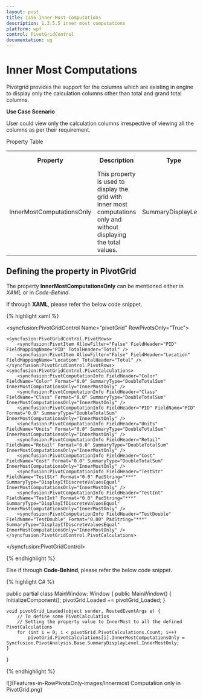 ```yaml
---
layout: post
title: 1355-Inner-Most-Computations
description: 1.3.5.5 inner most computations
platform: wpf
control: PivotGridControl
documentation: ug
---
```


# Inner Most Computations

Pivotgrid provides the support for the columns which are existing in engine to display only the calculation columns other than total and grand total columns.

**Use Case Scenario**

User could view only the calculation columns irrespective of viewing all the columns as per their requirement.

Property Table 

<table>
<tr>
<th>
Property </th><th>
Description </th><th>
Type </th><th>
Value It Accepts</th><th>
Reference Link</th></tr>
<tr>
<td>
InnerMostComputationsOnly</td><td>
This property is used to display the grid with inner most computations only and without displaying the total values.</td><td>
SummaryDisplayLevel</td><td>
All (Default), InnerMostOnly</td><td>
-</td></tr>
</table>



## Defining the property in PivotGrid 

The property **InnerMostComputationsOnly** can be mentioned either in *XAML* or in *Code-Behind*. 

If through **XAML**, please refer the below code snippet.

{% highlight xaml %}

<syncfusion:PivotGridControl Name="pivotGrid" RowPivotsOnly="True">

    <syncfusion:PivotGridControl.PivotRows>
        <syncfusion:PivotItem AllowFilter="False" FieldHeader="PID" FieldMappingName="PID" TotalHeader="Total" />
        <syncfusion:PivotItem AllowFilter="False" FieldHeader="Location" FieldMappingName="Location" TotalHeader="Total" />
    </syncfusion:PivotGridControl.PivotRows>
    <syncfusion:PivotGridControl.PivotCalculations>
        <syncfusion:PivotComputationInfo FieldHeader="Color" FieldName="Color" Format="0.0" SummaryType="DoubleTotalSum" InnerMostComputationsOnly="InnerMostOnly" />
        <syncfusion:PivotComputationInfo FieldHeader="Class" FieldName="Class" Format="0.0" SummaryType="DoubleTotalSum" InnerMostComputationsOnly="InnerMostOnly" />
        <syncfusion:PivotComputationInfo FieldHeader="PID" FieldName="PID" Format="0.0" SummaryType="DoubleTotalSum" InnerMostComputationsOnly="InnerMostOnly" />
        <syncfusion:PivotComputationInfo FieldHeader="Units" FieldName="Units" Format="0.0" SummaryType="DoubleTotalSum" InnerMostComputationsOnly="InnerMostOnly" />
        <syncfusion:PivotComputationInfo FieldHeader="Retail" FieldName="Retail" Format="0.0" SummaryType="DoubleTotalSum" InnerMostComputationsOnly="InnerMostOnly" />
        <syncfusion:PivotComputationInfo FieldHeader="Cost" FieldName="Cost" Format="0.0" SummaryType="DoubleTotalSum" InnerMostComputationsOnly="InnerMostOnly" />
        <syncfusion:PivotComputationInfo FieldHeader="TestStr" FieldName="TestStr" Format="0.0" PadString="***" SummaryType="DisplayIfDiscreteValuesEqual" InnerMostComputationsOnly="InnerMostOnly" />
        <syncfusion:PivotComputationInfo FieldHeader="TestInt" FieldName="TestInt" Format="0.0" PadString="***" SummaryType="DisplayIfDiscreteValuesEqual" InnerMostComputationsOnly="InnerMostOnly" />
        <syncfusion:PivotComputationInfo FieldHeader="TestDouble" FieldName="TestDouble" Format="0.00" PadString="***" SummaryType="DisplayIfDiscreteValuesEqual" InnerMostComputationsOnly="InnerMostOnly" />
    </syncfusion:PivotGridControl.PivotCalculations>

</syncfusion:PivotGridControl>


{% endhighlight %}

Else if through **Code-Behind**, please refer the below code snippet.

{% highlight C# %}

public partial class MainWindow: Window {
    public MainWindow() {
        InitializeComponent();
        pivotGrid.Loaded += pivotGrid_Loaded;
    }

    void pivotGrid_Loaded(object sender, RoutedEventArgs e) {
        // To define some PivotCalculatios 
        // Setting the property value to InnerMost to all the defined PivotCalculations
        for (int i = 0; i < pivotGrid.PivotCalculations.Count; i++)
            pivotGrid.PivotCalculations[i].InnerMostComputationsOnly = Syncfusion.PivotAnalysis.Base.SummaryDisplayLevel.InnerMostOnly;
    }
}

{% endhighlight %}

![](Features-in-RowPivotsOnly-images/Innermost Computation only in PivotGrid.png)

